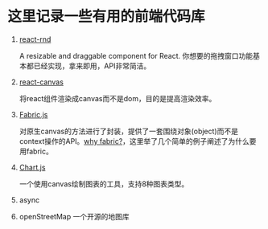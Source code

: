 # 这里记录一些有用的前端代码库

1. [react-rnd](https://github.com/bokuweb/react-rnd) 
   
   A resizable and draggable component for React. 你想要的拖拽窗口功能基本都已经实现，拿来即用，API非常简洁。

2. [react-canvas](https://github.com/Flipboard/react-canvas)
   
   将react组件渲染成canvas而不是dom，目的是提高渲染效率。

3. [Fabric.js](https://github.com/fabricjs/fabric.js)

   对原生canvas的方法进行了封装，提供了一套围绕对象(object)而不是context操作的API。[why fabric?](http://fabricjs.com/fabric-intro-part-1#why_fabric)，这里举了几个简单的例子阐述了为什么要用fabric。

4. [Chart.js](https://github.com/chartjs/Chart.js)
   
   一个使用canvas绘制图表的工具，支持8种图表类型。
   
5. async

6. openStreetMap
一个开源的地图库
